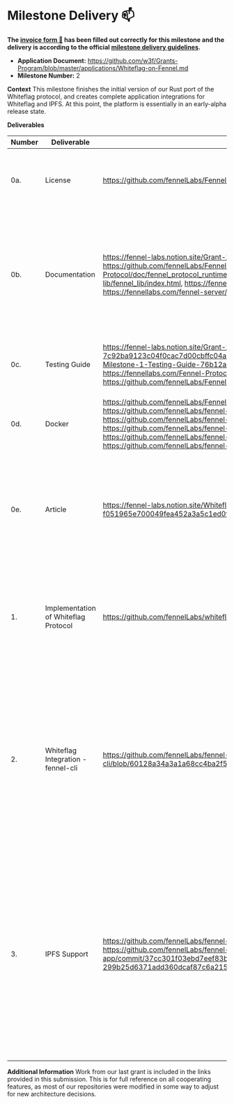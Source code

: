 # Milestone Delivery :mailbox:

**The [invoice form :pencil:](https://docs.google.com/forms/d/e/1FAIpQLSfmNYaoCgrxyhzgoKQ0ynQvnNRoTmgApz9NrMp-hd8mhIiO0A/viewform) has been filled out correctly for this milestone and the delivery is according to the official [milestone delivery guidelines](https://github.com/w3f/Grants-Program/blob/master/docs/milestone-deliverables-guidelines.md).**  

* **Application Document:** https://github.com/w3f/Grants-Program/blob/master/applications/Whiteflag-on-Fennel.md
* **Milestone Number:** 2

**Context**
This milestone finishes the initial version of our Rust port of the Whiteflag protocol, and creates complete application integrations for Whiteflag and IPFS. At this point, the platform is essentially in an early-alpha release state.

**Deliverables**

| Number | Deliverable | Link | Notes |
| ------------- | ------------- | ------------- |------------- |
| 0a. | License | https://github.com/fennelLabs/Fennel-Protocol/blob/main/LICENSE | Unlicense. All of our repositories include the same default UNLICENSE file. | 
| 0b. | Documentation | https://fennel-labs.notion.site/Grant-2-d6f134a5b65f4556823ae648e3b68e68, https://github.com/fennelLabs/Fennel-Protocol/wiki, https://fennellabs.com/Fennel-Protocol/doc/fennel_protocol_runtime/index.html, https://fennellabs.com/fennel-lib/fennel_lib/index.html, https://fennellabs.com/fennel-cli/fennel_cli/, https://fennellabs.com/fennel-server/fennel_server/ | Documentation is provided both as generated inline documentation and a wiki. We've begun migrating the wiki over to Notion, so some content may be subject to change. | 
| 0c.  | Testing Guide | https://fennel-labs.notion.site/Grant-2-Milestone-2-Testing-Guide-7c92ba9123c04f0cac7d00cbffc04a3b, https://fennel-labs.notion.site/Grant-2-Milestone-1-Testing-Guide-76b12a5e6e1149c2998d3e723cbaeb09, https://fennellabs.com/Fennel-Protocol/doc/fennel_protocol_runtime/index.html, https://github.com/fennelLabs/Fennel-Protocol/wiki/Testing-Milestone-3 | Automated testing, application usage, and extrinsics calls are outlined. | 
| 0d. | Docker | https://github.com/fennelLabs/Fennel-Protocol/blob/main/Dockerfile, https://github.com/fennelLabs/fennel-lib/blob/master/Dockerfile, https://github.com/fennelLabs/fennel-cli/blob/master/Dockerfile, https://github.com/fennelLabs/fennel-server/blob/master/Dockerfile, https://github.com/fennelLabs/fennel-api/blob/master/Dockerfile, https://github.com/fennelLabs/fennel-api/blob/master/Dockerfile | Docker Compose is used to run tests, benchmarks, and documentation. | 
| 0e. | Article | https://fennel-labs.notion.site/Whiteflag-on-Fennel-Protocol-f051965e700049fea452a3a5c1ed0f02 | Self-hosted announcement article describing the purpose of the material included in this milestone. This will be published after the milestone is accepted. |
| 1. | Implementation of Whiteflag Protocol | https://github.com/fennelLabs/whiteflag-rust | Our Rust port of the Whiteflag protocol is now in an early alpha state, supporting all major message types and cryptography for on-chain messages. |
| 2. | Whiteflag Integration - fennel-cli | https://github.com/fennelLabs/fennel-cli/blob/60128a34a3a1a68cc4ba2f541e8f5d75fdc2eda9/src/fennel_rpc/mod.rs#L143 | The original fennel-cli RPC has been updated to add full support for the Whiteflag protocol through the two functions listed in the referenced file. These functions will take Whiteflag messages as JSON and format them correctly for submission to the chain. |
| 3. | IPFS Support | https://github.com/fennelLabs/fennel-lib/blob/master/src/ipfs/mod.rs, https://github.com/fennelLabs/fennel-app/commit/37cc301f03ebd7eef83b589385fe566bfa777aa2#diff-299b25d6371add360dcaf87c6a21570765a9f5af351dfd10bb9ccaba5d5c8b6a | Basic IPFS support is now baked in to fennel-cli, with more complete interface-wrapped support in fennel-app. The easiest way to explore this is through the IPFS interface in fennel-app, just make sure you use either our Docker Compose setup with an IPFS node or run IPFS Desktop locally. |


**Additional Information**
Work from our last grant is included in the links provided in this submission. This is for full reference on all cooperating features, as most of our repositories were modified in some way to adjust for new architecture decisions.